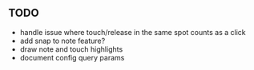 

## TODO
* handle issue where touch/release in the same spot counts as a click
* add snap to note feature?
* draw note and touch highlights
* document config query params
